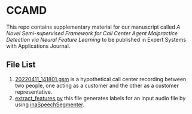 # CCAMD

This repo contains supplementary material for our manuscript called *A Novel Semi-supervised Framework 
for Call Center Agent Malpractice Detection via Neural Feature Learning* to be published in Expert Systems 
with Applications Journal.

## File List
1. [20220411_141801.gsm](20220411_141801.gsm) is a hypothetical call center recording between two people,
one acting as a customer and the other as a customer representative.
2. [extract_features.py](extract_features.py) this file generates labels for an input audio file by
using [inaSpeechSegmenter](https://github.com/ina-foss/inaSpeechSegmenter).

